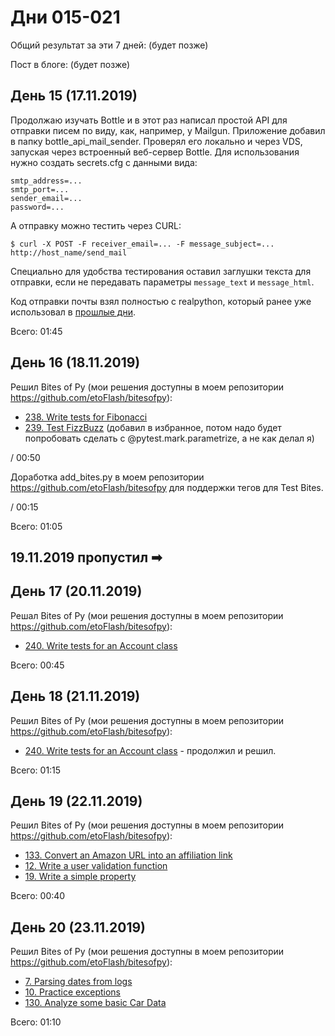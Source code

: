 # Дни 015-021

Общий результат за эти 7 дней: (будет позже)

Пост в блоге: (будет позже)

## День 15 (17.11.2019)

Продолжаю изучать Bottle и в этот раз написал простой API для отправки писем по виду, как, например, у Mailgun. Приложение добавил в папку bottle_api_mail_sender. Проверял его локально и через VDS, запуская через встроенный веб-сервер Bottle. Для использования нужно создать secrets.cfg с данными вида:

```
smtp_address=...
smtp_port=...
sender_email=...
password=...
```

А отправку можно тестить через CURL:

```
$ curl -X POST -F receiver_email=... -F message_subject=... http://host_name/send_mail
```

Специально для удобства тестирования оставил заглушки текста для отправки, если не передавать параметры `message_text` и `message_html`.

Код отправки почты взял полностью с realpython, который ранее уже использовал в [прошлые дни](https://github.com/etoFlash/100-days-of-Python/tree/master/008-014#%D0%B4%D0%B5%D0%BD%D1%8C-11-13112019).

Всего: 01:45

## День 16 (18.11.2019)

Решил Bites of Py (мои решения доступны в моем репозитории https://github.com/etoFlash/bitesofpy):

* [238. Write tests for Fibonacci](https://codechalleng.es/bites/238/)
* [239. Test FizzBuzz](https://codechalleng.es/bites/239/) (добавил в избранное, потом надо будет попробовать сделать с @pytest.mark.parametrize, а не как делал я)

/ 00:50

Доработка add_bites.py в моем репозитории https://github.com/etoFlash/bitesofpy для поддержки тегов для Test Bites.

/ 00:15

Всего: 01:05

## 19.11.2019 пропустил ➡

## День 17 (20.11.2019)

Решал Bites of Py (мои решения доступны в моем репозитории https://github.com/etoFlash/bitesofpy):

* [240. Write tests for an Account class](https://codechalleng.es/bites/240/)

Всего: 00:45

## День 18 (21.11.2019)

Решил Bites of Py (мои решения доступны в моем репозитории https://github.com/etoFlash/bitesofpy):

* [240. Write tests for an Account class](https://codechalleng.es/bites/240/) - продолжил и решил.

Всего: 01:15

## День 19 (22.11.2019)

Решил Bites of Py (мои решения доступны в моем репозитории https://github.com/etoFlash/bitesofpy):

* [133. Convert an Amazon URL into an affiliation link](https://codechalleng.es/bites/133/)
* [12. Write a user validation function](https://codechalleng.es/bites/12/)
* [19. Write a simple property](https://codechalleng.es/bites/19/)

Всего: 00:40

## День 20 (23.11.2019)

Решил Bites of Py (мои решения доступны в моем репозитории https://github.com/etoFlash/bitesofpy):

* [7. Parsing dates from logs](https://codechalleng.es/bites/7/)
* [10. Practice exceptions](https://codechalleng.es/bites/10/)
* [130. Analyze some basic Car Data](https://codechalleng.es/bites/130/)

Всего: 01:10
